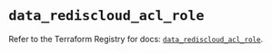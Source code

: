 # `data_rediscloud_acl_role`

Refer to the Terraform Registry for docs: [`data_rediscloud_acl_role`](https://registry.terraform.io/providers/redislabs/rediscloud/2.7.0/docs/data-sources/acl_role).
